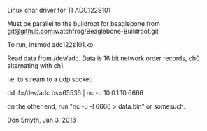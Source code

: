 Linux char driver for TI ADC122S101

Must be parallel to the buildroot for beaglebone from git@github.com:watchfrog/Beaglebone-Buildroot.git

To run, insmod adc122s101.ko

Read data from /dev/adc. Data is 16 bit network order records, ch0 alternating with ch1.

i.e. to stream to a udp socket:

dd if=/dev/adc bs=65536 | nc -u 10.0.1.10 6666

on the other end, run "nc -u -l 6666 > data.bin" or somesuch.

Don Smyth, Jan 3, 2013
